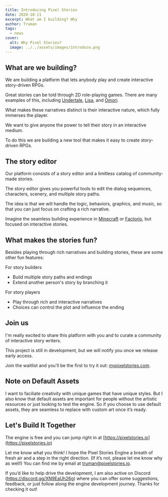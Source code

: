 ```yaml
---
title: Introducing Pixel Stories
date: 2020-10-11
excerpt: What am I building? Why
author: Truman
tags:
  - news
cover:
  alt: Why Pixel Stories?
  image: ../../assets/images/introduce.png
---
```


## What are we building?

We are building a platform that lets anybody play and create interactive story-driven RPGs.

Great stories can be told through 2D role-playing games. There are many examples of this,
including [Undertale](https://store.steampowered.com/app/391540/Undertale/), [Lisa](https://store.steampowered.com/app/335670/LISA_The_Painful/), and [Omori](https://store.steampowered.com/app/1150690/OMORI/).

What makes these narratives distinct is their interactive nature, which fully immerses the player.

We want to give anyone the power to tell their story in an interactive medium.

To do this we are building a new tool that makes it easy to create story-driven RPGs.

## The story editor

Our platform consists of a story editor and a limitless catalog of community-made stories.

The story editor gives you powerful tools to edit the dialog sequences, characters, scenery, and multiple story paths.

The idea is that we will handle the logic, behaviors, graphics, and music, so that you can just focus on crafting a rich narrative.

Imagine the seamless building experience in [Minecraft](https://www.minecraft.net) or [Factorio](https://www.factorio.com), but focused on interactive stories.

## What makes the stories fun?

Besides playing through rich narratives and building stories, these are some other fun features:

For story builders

- Build multiple story paths and endings
- Extend another person's story by branching it

For story players

- Play through rich and interactive narratives
- Choices can control the plot and influence the ending

## Join us

I'm really excited to share this platform with you and to curate a community of interactive story writers.

This project is still in development, but we will notify you once we release early access.

Join the waitlist and you'll be the first to try it out: [mypixelstories.com](https://www.mypixelstories.com/).

## Note on Default Assets

I want to faciliate creativity with unique games that have unique styles. But I also know that default assets are important for people without the artistic resources or just looking to test the engine. So if you choose to use default assets, they are seamless to replace with custom art once it’s ready.

## Let's Build It Together

The engine is free and you can jump right in at [https://pixelstories.io](https://pixelstories.io)

Let me know what you think! I hope the Pixel Stories Engine a breath of fresh air and a step in the right direction. (If it’s not, please let me know why as well!) You can find me by email at truman@pixelstories.io.

If you’d like to help drive the development, I am also active on Discord (https://discord.gg/XN9EaUh26g) where you can offer some suggestions, feedback, or just follow along the engine development journey. Thanks for checking it out!
